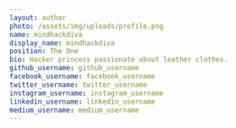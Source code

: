 ```yaml
---
layout: author
photo: /assets/img/uploads/profile.png
name: mindhackdiva
display_name: mindhackdiva
position: The One
bio: Hacker princess passionate about leather clothes.
github_username: github_username
facebook_username: facebook_username
twitter_username: twitter_username
instagram_username: instagram_username
linkedin_username: linkedin_username
medium_username: medium_username
---
```


